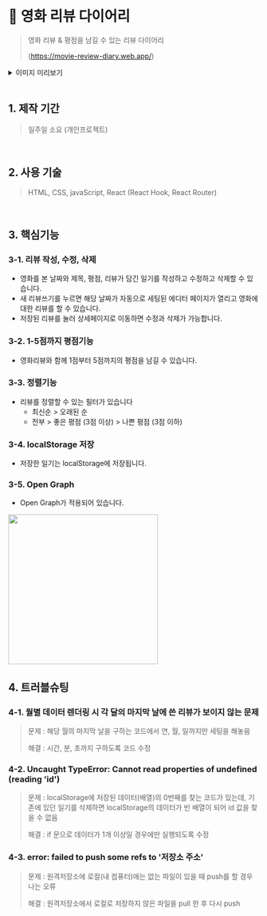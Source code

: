 # :pushpin: 영화 리뷰 다이어리
>영화 리뷰 & 평점을 남길 수 있는 리뷰 다이어리
>
>(https://movie-review-diary.web.app/)

<details>
<summary>이미지 미리보기</summary>
<div markdown="1">

<img src="https://user-images.githubusercontent.com/90510192/177555994-5f48a886-8f12-42d2-bdb3-6d988458e80e.PNG" width="400"> 
<img src="https://user-images.githubusercontent.com/90510192/177556213-f0c4a9a5-eda6-4455-8774-4e3cdca850fc.PNG" width="400">
<img src="https://user-images.githubusercontent.com/90510192/177556226-171d8a27-907b-46d9-9ac7-3a977867c474.PNG" width="400">
<img src="https://user-images.githubusercontent.com/90510192/177556237-7b6db5f1-e2b7-4689-8167-89b3d9a6629d.PNG" width="400">


</div>
</details>




<br />

## 1. 제작 기간 
>일주일 소요 (개인프로젝트)

<br />

## 2. 사용 기술
>HTML, CSS, javaScript, React (React Hook, React Router)

<br />

## 3. 핵심기능 

### 3-1. 리뷰 작성, 수정, 삭제
  - 영화를 본 날짜와 제목, 평점, 리뷰가 담긴 일기를 작성하고 수정하고 삭제할 수 있습니다. 
  - 새 리뷰쓰기를 누르면 해당 날짜가 자동으로 세팅된 에디터 페이지가 열리고 영화에 대한 리뷰를 할 수 있습니다. 
  - 저장된 리뷰를 눌러 상세페이지로 이동하면 수정과 삭제가 가능합니다. 
### 3-2. 1-5점까지 평점기능
  - 영화리뷰와 함께 1점부터 5점까지의 평점을 남길 수 있습니다. 
### 3-3. 정렬기능
  - 리뷰를 정렬할 수 있는 필터가 있습니다
    - 최신순 > 오래된 순
    - 전부 > 좋은 평점 (3점 이상) > 나쁜 평점 (3점 이하)
### 3-4. localStorage 저장
  - 저장한 일기는 localStorage에 저장됩니다. 
### 3-5. Open Graph
  - Open Graph가 적용되어 있습니다. 
  <img src="https://user-images.githubusercontent.com/90510192/177559437-7135b59e-26db-446a-8b10-5f6daf5766da.PNG" width="300">

<br />

## 4. 트러블슈팅

### 4-1. 월별 데이터 렌더링 시 각 달의 마지막 날에 쓴 리뷰가 보이지 않는 문제
>문제 : 해당 월의 마지막 날을 구하는 코드에서 연, 월, 일까지만 세팅을 해놓음
>
>해결 : 시간, 분, 초까지 구하도록 코드 수정

### 4-2. Uncaught TypeError: Cannot read properties of undefined (reading 'id')
>문제 : localStorage에 저장된 데이터(배열)의 0번째를 찾는 코드가 있는데, 기존에 있던 일기를 삭제하면 localStorage의 데이터가 빈 배열이 되어 id 값을 찾을 수 없음
>
>해결 : if 문으로 데이터가 1개 이상일 경우에만 실행되도록 수정

### 4-3. error: failed to push some refs to '저장소 주소'
>문제 : 원격저장소에 로컬(내 컴퓨터)에는 없는 파일이 있을 때 push를 할 경우 나는 오류
>
>해결 : 원격저장소에서 로컬로 저장하지 않은 파일을 pull 한 후 다시 push

